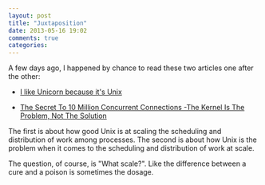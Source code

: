 ```yaml
---
layout: post
title: "Juxtaposition"
date: 2013-05-16 19:02
comments: true
categories:
---
```


A few days ago, I happened by chance to read these two articles one after the other:

* [I like Unicorn because it's Unix](http://tomayko.com/writings/unicorn-is-unix)

* [The Secret To 10 Million Concurrent Connections -The Kernel Is The Problem, Not The Solution](http://highscalability.com/blog/2013/5/13/the-secret-to-10-million-concurrent-connections-the-kernel-i.html)

The first is about how good Unix is at scaling the scheduling and distribution
of work among processes. The second is about how Unix is the problem when it
comes to the scheduling and distribution of work at scale.

The question, of course, is "What scale?". Like the difference between a cure and a
poison is sometimes the dosage.
